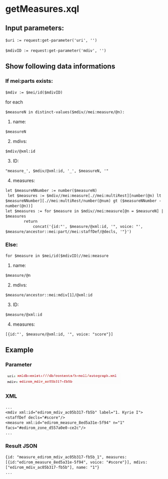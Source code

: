 # getMeasures.xql
## Input parameters:
```
$uri := request:get-parameter('uri', '')

$mdivID := request:get-parameter('mdiv', '')
```
## Show following data informations
### If mei:parts exists:
```
$mdiv := $mei/id($mdivID)
```
for each 
```
$measureN in distinct-values($mdiv//mei:measure/@n):
```

1. name:
```
$measureN
```

2. mdivs:
```
$mdiv/@xml:id
```

3. ID:
```
"measure_', $mdiv/@xml:id, '_', $measureN, '"
```

4. measures:
```
let $measureNNumber := number($measureN)
 let $measures := $mdiv//mei:measure[.//mei:multiRest][number(@n) lt $measureNNumber][.//mei:multiRest/number(@num) gt ($measureNNumber - number(@n))]             
let $measures := for $measure in $mdiv//mei:measure[@n = $measureN] | $measures
		return
			concat('{id:"', $measure/@xml:id, '", voice: "', $measure/ancestor::mei:part//mei:staffDef/@decls, '"}')
```

### Else:
```
for $measure in $mei/id($mdivID)//mei:measure
```

1. name:
```
$measure/@n
```

2. mdivs:
```
$measure/ancestor::mei:mdiv[1]/@xml:id
```

3. ID:
```
$measure/@xml:id
```

4. measures:
```
[{id:"', $measure/@xml:id, '", voice: "score"}]
```
## Example
### Parameter
![](../../../workobject/facsimileView/pageBasedView/goTo/media/15115276855744.jpg)

### XML
```
...
<mdiv xml:id="edirom_mdiv_ac05b317-fb5b" label="1. Kyrie I">
<staffDef decls="#score"/>
<measure xml:id="edirom_measure_8ed5a31e-5f94" n="1" facs="#edirom_zone_d557a0e0-ce2c"/>
...
```
### Result JSON
```
{id: "measure_edirom_mdiv_ac05b317-fb5b_1", measures: [{id:"edirom_measure_8ed5a31e-5f94", voice: "#score"}], mdivs: ["edirom_mdiv_ac05b317-fb5b"], name: "1"}
...
```

